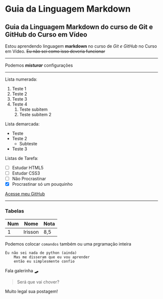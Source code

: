 # Guia da Linguagem Markdown
## Guia da Linguagem Markdown do curso de Git e GitHub do Curso em Vídeo

Estou aprendendo linguagem **markdown** no curso de *Git e GitHub* no Curso em Vídeo. ~~Eu não sei como isso deveria funcionar~~
***
Podemos __*misturar*__ configurações
***
Lista numerada:
1. Teste 1
1. Teste 2
98. Teste 3
6. Teste 4
   1. Teste subitem
   98. Teste subitem 2

Lista demarcada:
* Teste
* Teste 2
   * Subteste
* Teste 3

Listas de Tarefa:
 - [ ] Estudar HTML5
 - [ ] Estudar CSS3
 - [ ] Não Procrastinar
 - [x] Procrastinar só um pouquinho

 [Acesse meu GitHub](https://github.com/irissonrodrigo)

 ***

 ### Tabelas

 Num | Nome | Nota
 ---|---|---
 1 | Irisson |8,5

 Podemos colocar `comandos` também ou uma prgramação inteira

 ```
 Èu não sei nada de python (ainda)
     Mas me disseram que eu vou aprender
     então eu simplesmente confio
```

Fala galerinha :skateboard:

> Será que vai chover?

Muito legal sua postagem!
